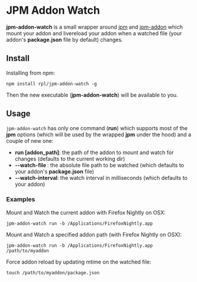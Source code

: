 JPM Addon Watch
===============

**jpm-addon-watch** is a small wrapper around [jpm](http://github.com/mozilla/jpm) and
[jpm-addon](http://github.com/Gozala/jpm-addon) which mount your addon and livereload
your addon when a watched file (your addon's **package.json** file by default) changes.

## Install

Installing from npm:

```
npm install rpl/jpm-addon-watch -g
```

Then the new executable (**jpm-addon-watch**) will be available to you.

## Usage

`jpm-addon-watch` has only one command (**run**) which supports most of the **jpm** options (which will be used by the wrapped **jpm** under the hood) and a couple of new one:

- **run [addon_path]**: the path of the addon to mount and watch for changes (defaults to the current working dir)
- **--watch-file <path>**: the absolute file path to be watched (which defaults to your addon's **package.json** file)
- **--watch-interval**: the watch interval in milliseconds (which defaults to your addon)

### Examples

Mount and Watch the current addon with Firefox Nightly on OSX:

```
jpm-addon-watch run -b /Applications/FirefoxNightly.app
```

Mount and Watch a specified addon path (with Firefox Nightly on OSX):

```
jpm-addon-watch run -b /Applications/FirefoxNightly.app /path/to/myaddon
```

Force addon reload by updating mtime on the watched file:

```
touch /path/to/myaddon/package.json
```
